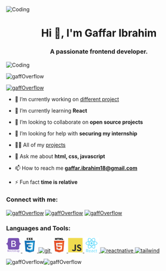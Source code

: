 <img align="center"  alt="Coding" width="1200" src="https://freight.cargo.site/t/original/i/5a69f0f095793f10508b30a779df3a77d5d8c3cd649265f5d87b7aa2eacb0c72/jjj.gif">
<h1 align="center">Hi 👋, I'm Gaffar Ibrahim</h1>
<h3 align="center">A passionate frontend developer.</h3>

<img align="center" alt="Coding" width="500" src="https://miro.medium.com/max/1360/0*gqO3slLmGb4mUeje.gif">

<p align="left"> <img src="https://komarev.com/ghpvc/?username=gaffOverflow&label=Profile%20views&color=0e75b6&style=flat" alt="gaffOverflow" /> </p>

<p align="left"> <a href="https://twitter.com/gaffOverflow" target="blank"><img src="https://img.shields.io/twitter/follow/gaffOverflow?logo=twitter&style=for-the-badge" alt="gaffOverflow" /></a> </p>

- 🔭 I’m currently working on [different project](https://codepen.io/laru18)

- 🌱 I’m currently learning **React**

- 👯 I’m looking to collaborate on **open source projects**

- 🤝 I’m looking for help with **securing my internship**

- 👨‍💻 All of my [projects](https://replit.com/@Laru18)

- 💬 Ask me about **html, css, javascript**

- 📫 How to reach me **gaffar.ibrahim18@gmail.com**

- ⚡ Fun fact **time is relative**

<h3 align="left">Connect with me:</h3>
<p align="left">
<a href="https://codepen.io/gaffOverflow" target="blank"><img align="center" src="https://raw.githubusercontent.com/rahuldkjain/github-profile-readme-generator/master/src/images/icons/Social/codepen.svg" alt="gaffOverflow" height="30" width="40" /></a>
<a href="https://twitter.com/gaffOverflow" target="blank"><img align="center" src="https://raw.githubusercontent.com/rahuldkjain/github-profile-readme-generator/master/src/images/icons/Social/twitter.svg" alt="gaffOverflow" height="30" width="40" /></a>
<a href="https://stackoverflow.com/users/gaffOverflow" target="blank"><img align="center" src="https://raw.githubusercontent.com/rahuldkjain/github-profile-readme-generator/master/src/images/icons/Social/stack-overflow.svg" alt="gaffOverflow" height="30" width="40" /></a>
</p>

<h3 align="left">Languages and Tools:</h3>
<p align="left"> <a href="https://getbootstrap.com" target="_blank" rel="noreferrer"> <img src="https://raw.githubusercontent.com/devicons/devicon/master/icons/bootstrap/bootstrap-plain-wordmark.svg" alt="bootstrap" width="40" height="40"/> </a> <a href="https://www.w3schools.com/css/" target="_blank" rel="noreferrer"> <img src="https://raw.githubusercontent.com/devicons/devicon/master/icons/css3/css3-original-wordmark.svg" alt="css3" width="40" height="40"/> </a> <a href="https://git-scm.com/" target="_blank" rel="noreferrer"> <img src="https://www.vectorlogo.zone/logos/git-scm/git-scm-icon.svg" alt="git" width="40" height="40"/> </a> <a href="https://www.w3.org/html/" target="_blank" rel="noreferrer"> <img src="https://raw.githubusercontent.com/devicons/devicon/master/icons/html5/html5-original-wordmark.svg" alt="html5" width="40" height="40"/> </a> <a href="https://developer.mozilla.org/en-US/docs/Web/JavaScript" target="_blank" rel="noreferrer"> <img src="https://raw.githubusercontent.com/devicons/devicon/master/icons/javascript/javascript-original.svg" alt="javascript" width="40" height="40"/> </a> <a href="https://reactjs.org/" target="_blank" rel="noreferrer"> <img src="https://raw.githubusercontent.com/devicons/devicon/master/icons/react/react-original-wordmark.svg" alt="react" width="40" height="40"/> </a> <a href="https://reactnative.dev/" target="_blank" rel="noreferrer"> <img src="https://reactnative.dev/img/header_logo.svg" alt="reactnative" width="40" height="40"/> </a> <a href="https://tailwindcss.com/" target="_blank" rel="noreferrer"> <img src="https://www.vectorlogo.zone/logos/tailwindcss/tailwindcss-icon.svg" alt="tailwind" width="40" height="40"/> </a> </p>

<p><img align="left" src="https://github-readme-stats.vercel.app/api/top-langs?username=gaffOverflow&show_icons=true&locale=en&layout=compact" alt="gaffOverflow" /></p>

<p><img align="left" src="https://github-readme-streak-stats.herokuapp.com/?user=gaffOverflow&" alt="gaffOverflow" /></p>
